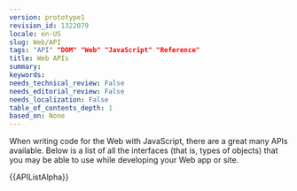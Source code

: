 ```yaml
---
version: prototype1
revision_id: 1322079
locale: en-US
slug: Web/API
tags: "API" "DOM" "Web" "JavaScript" "Reference"
title: Web APIs
summary: 
keywords: 
needs_technical_review: False
needs_editorial_review: False
needs_localization: False
table_of_contents_depth: 1
based_on: None
---
```

<p><span class="seoSummary">When writing code for the Web with JavaScript, there are a great many APIs available. Below is a list of all the interfaces (that is, types of objects) that you may be able to use while developing your Web app or site.</span></p>

<div>{{APIListAlpha}}</div>

